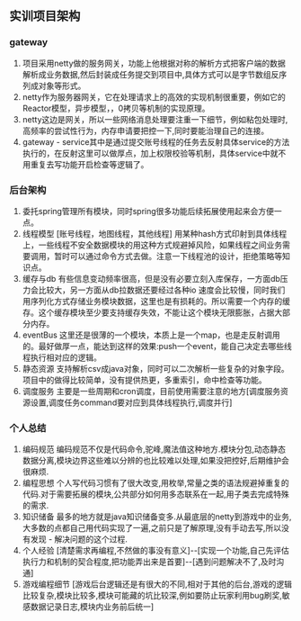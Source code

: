 ## 实训项目架构
### gateway
1. 项目采用netty做的服务网关，功能上他根据对称的解析方式把客户端的数据解析成业务数据,然后封装成任务提交到项目中,具体方式可以是字节数组反序列成对象等形式。
2. netty作为服务器网关，它在处理请求上的高效的实现机制很重要，例如它的Reactor模型，异步模型，，0拷贝等机制的实现原理。
3. netty这边是网关，所以一些网络消息处理要注重一下细节，例如粘包处理时,高频率的尝试性行为，内存申请要把控一下,同时要能治理自己的连接。
4. gateway - service其中是通过提交账号线程的任务去反射具体service的方法执行的，在反射这里可以做厚点，加上权限校验等机制，具体service中就不用重复去写功能开启检查等逻辑了。
### 后台架构
1. 委托spring管理所有模块，同时spring很多功能后续拓展使用起来会方便一点。
2. 线程模型 [账号线程，地图线程，其他线程] 用某种hash方式印射到具体线程上，一些线程不安全数据模块的用这种方式规避掉风险，如果线程之间业务需要调用，暂时可以通过命令方式去做。注意一下线程池的设计，拒绝策略等知识点。
3. 缓存与db 有些信息变动频率很高，但是没有必要立刻入库保存，一方面db压力会比较大，另一方面从db拉数据还要经过各种io 速度会比较慢，同时我们用序列化方式存储业务模块数据，这里也是有损耗的。所以需要一个内存的缓存。这个缓存模块至少要支持缓存失效，不能让这个模块无限膨胀，占据大部分内存。
4. eventBus 这里还是很薄的一个模块，本质上是一个map，也是走反射调用的。最好做厚一点，能达到这样的效果:push一个event，能自己决定去哪些线程执行相对应的逻辑。
5. 静态资源 支持解析csv成java对象，同时可以二次解析一些复杂的对象字段。项目中的做得比较简单，没有提供热更，多重索引，命中检查等功能。
6. 调度服务 主要是一些周期和cron调度，目前使用需要注意的地方[调度服务资源设置,调度任务command要对应到具体线程执行,调度并行]
### 个人总结
1. 编码规范 编码规范不仅是代码命令,驼峰,魔法值这种地方.模块分包,动态静态数据分离,模块边界这些难以分辨的也比较难以处理,如果没把控好,后期维护会很麻烦.
2. 编程思想 个人写代码习惯有了很大改变,用枚举,常量之类的语法规避掉重复的代码.对于需要拓展的模块,公共部分如何用多态联系在一起,用子类去完成特殊的需求.
3. 知识储备 最多的地方就是java知识储备变多.从最底层的netty到游戏中的业务,大多数的点都自己用代码实现了一遍,之前只是了解原理,没有手动去写,所以没有发现 - 解决问题的这个过程.
4. 个人经验 [清楚需求再编程,不然做的事没有意义]--[实现一个功能,自己先评估执行力和机制的契合程度,把功能弄出来是首要]--[遇到问题解决不了,及时沟通]
5. 游戏编程细节 [游戏后台逻辑还是有很大的不同,相对于其他的后台,游戏的逻辑比较复杂,模块比较多,模块可能藏的坑比较深,例如要防止玩家利用bug刷奖,敏感数据记录日志,模块内业务前后统一]